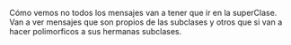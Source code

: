 Cómo vemos no todos los mensajes van a tener que ir en la superClase. Van a ver mensajes que son propios de las subclases y otros que si van a hacer polimorficos a sus hermanas subclases.